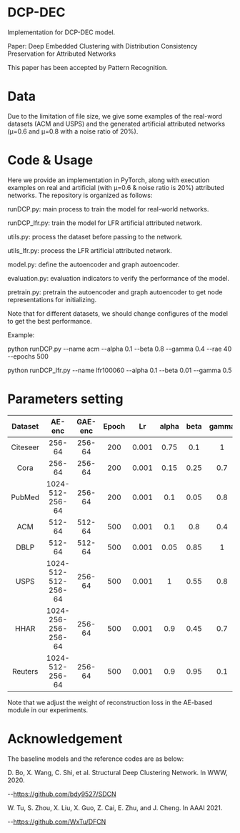 # DCP-DEC
Implementation for DCP-DEC model.

Paper: Deep Embedded Clustering with Distribution Consistency Preservation for Attributed Networks

This paper has been accepted by Pattern Recognition.

# Data
Due to the limitation of file size, we give some examples of the real-word datasets (ACM and USPS) and the generated artificial attributed networks (μ=0.6 and μ=0.8 with a noise ratio of 20%).

# Code & Usage
Here we provide an implementation in PyTorch, along with execution examples on real and artificial (with μ=0.6 & noise ratio is 20%) attributed networks. The repository is organized as follows:

runDCP.py: main process to train the model for real-world networks.

runDCP_lfr.py: train the model for LFR artificial attributed network.

utils.py: process the dataset before passing to the network.

utils_lfr.py: process the LFR artificial attributed network.

model.py: define the autoencoder and graph autoencoder.

evaluation.py: evaluation indicators to verify the performance of the model.

pretrain.py: pretrain the autoencoder and graph autoencoder to get node representations for initializing.

Note that for different datasets, we should change configures of the model to get the best performance.

Example:

python runDCP.py --name acm --alpha 0.1 --beta 0.8 --gamma 0.4 --rae 40 --epochs 500

python runDCP_lfr.py --name lfr100060 --alpha 0.1 --beta 0.01 --gamma 0.5

# Parameters setting

|  Dataset |     AE-enc          | GAE-enc       | Epoch |   Lr  | alpha | beta | gamma | rae |
|:--------:|:-------------------:|:-------------:|:-----:|:-----:|:-----:|:----:|:-----:|:-------:|
| Citeseer |        256-64       |     256-64    |  200  | 0.001 |  0.75 |  0.1 |   1   |    1    |
|   Cora   |        256-64       |     256-64    |  200  | 0.001 |  0.15 | 0.25 |  0.7  |    40   |
|  PubMed  |   1024-512-256-64   |     256-64    |  200  | 0.001 |  0.1  | 0.05 |  0.8  |    10   |
|    ACM   |        512-64       |     512-64    |  500  | 0.001 |  0.1  |  0.8 |  0.4  |    40   |
|   DBLP   |        512-64       |     512-64    |  500  | 0.001 |  0.05 | 0.85 |   1   |    40   |
|   USPS   | 1024-512-512-256-64 |     256-64    |  500  | 0.001 |   1   | 0.55 |  0.8  |    40   |
|   HHAR   | 1024-256-256-256-64 |     256-64    |  500  | 0.001 |  0.9  | 0.45 |  0.7  |    40   |
|  Reuters |   1024-512-256-64   |     256-64    |  500  | 0.001 |  0.9  | 0.95 |  0.1  |    10   |

Note that we adjust the weight of reconstruction loss in the AE-based module in our experiments.

# Acknowledgement
The baseline models and the reference codes are as below:

D. Bo, X. Wang, C. Shi, et al. Structural Deep Clustering Network. In WWW, 2020.

--https://github.com/bdy9527/SDCN

W. Tu, S. Zhou, X. Liu, X. Guo, Z. Cai, E. Zhu, and J. Cheng. In AAAI 2021.

--https://github.com/WxTu/DFCN
